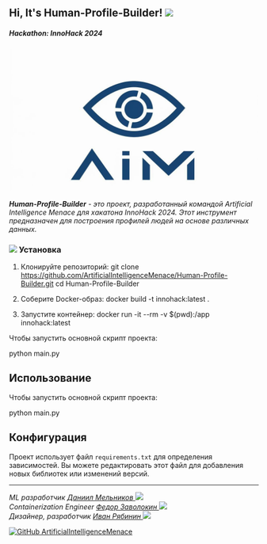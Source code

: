 <h2> Hi, It's Human-Profile-Builder! <img src="https://media.giphy.com/media/mGcNjsfWAjY5AEZNw6/giphy.gif" width="50"></h2>
<h5>Hackathon: InnoHack 2024</h5>
<img src="Logo.jpg" width="600">
</br>


***Human-Profile-Builder** - это проект, разработанный командой Artificial Intelligence Menace для хакатона InnoHack 2024. Этот инструмент предназначен для построения профилей людей на основе различных данных.*


### <img src="https://media.giphy.com/media/VgCDAzcKvsR6OM0uWg/giphy.gif" width="50"> Установка


1. Клонируйте репозиторий:
git clone https://github.com/ArtificialIntelligenceMenace/Human-Profile-Builder.git cd Human-Profile-Builder

2. Соберите Docker-образ:
docker build -t innohack:latest .

3. Запустите контейнер:
docker run -it --rm -v $(pwd):/app innohack:latest

Чтобы запустить основной скрипт проекта:

python main.py

## Использование

Чтобы запустить основной скрипт проекта:

python main.py


## Конфигурация

Проект использует файл `requirements.txt` для определения зависимостей. Вы можете редактировать этот файл для добавления новых библиотек или изменений версий.



- - -
<p><em>ML разработчик <a href="https://t.me/NoxRessurected">Даниил Мельников </a><img src="https://media.giphy.com/media/WUlplcMpOCEmTGBtBW/giphy.gif" width="30"></br>
Containerization Engineer <a href="https://t.me/faster_name8322000">Федор Заволокин </a><img src="https://media.giphy.com/media/fYSnHlufseco8Fh93Z/giphy.gif" width="30"></br>
Дизайнер, разработчик
 <a href="https://t.me/c1cadaCE5">Иван Рябинин </a><img src="https://analyticsindiamag.com/wp-content/uploads/2018/12/programming.gif" width="40">
</em></p>


[![GitHub ArtificialIntelligenceMenace](https://img.shields.io/github/followers/ArtificialIntelligenceMenace?label=follow&style=social)](https://github.com/ArtificialIntelligenceMenace)

